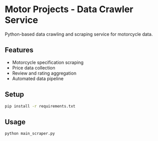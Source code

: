 # Motor Projects - Data Crawler Service

Python-based data crawling and scraping service for motorcycle data.

## Features

- Motorcycle specification scraping
- Price data collection
- Review and rating aggregation
- Automated data pipeline

## Setup

```bash
pip install -r requirements.txt
```

## Usage

```bash
python main_scraper.py
```

